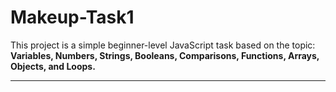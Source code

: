 # Makeup-Task1
This project is a simple beginner-level JavaScript task based on the topic:
**Variables, Numbers, Strings, Booleans, Comparisons, Functions, Arrays, Objects, and Loops.**

---
